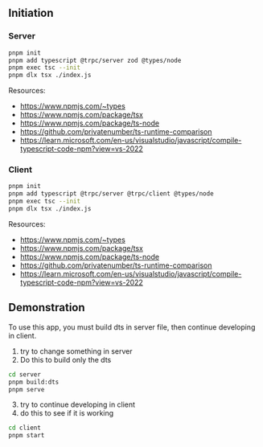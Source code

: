 ## Initiation
### Server

```bash
pnpm init
pnpm add typescript @trpc/server zod @types/node
pnpm exec tsc --init
pnpm dlx tsx ./index.js
```

Resources: 
- https://www.npmjs.com/~types
- https://www.npmjs.com/package/tsx
- https://www.npmjs.com/package/ts-node
- https://github.com/privatenumber/ts-runtime-comparison
- https://learn.microsoft.com/en-us/visualstudio/javascript/compile-typescript-code-npm?view=vs-2022

### Client

```bash
pnpm init
pnpm add typescript @trpc/server @trpc/client @types/node
pnpm exec tsc --init
pnpm dlx tsx ./index.js
```

Resources: 
- https://www.npmjs.com/~types
- https://www.npmjs.com/package/tsx
- https://www.npmjs.com/package/ts-node
- https://github.com/privatenumber/ts-runtime-comparison
- https://learn.microsoft.com/en-us/visualstudio/javascript/compile-typescript-code-npm?view=vs-2022

## Demonstration

To use this app, you must build dts in server file, then continue developing in client.

1. try to change something in server
2. Do this to build only the dts

```bash
cd server
pnpm build:dts
pnpm serve
```

3. try to continue developing in client
4. do this to see if it is working

```bash
cd client
pnpm start
```